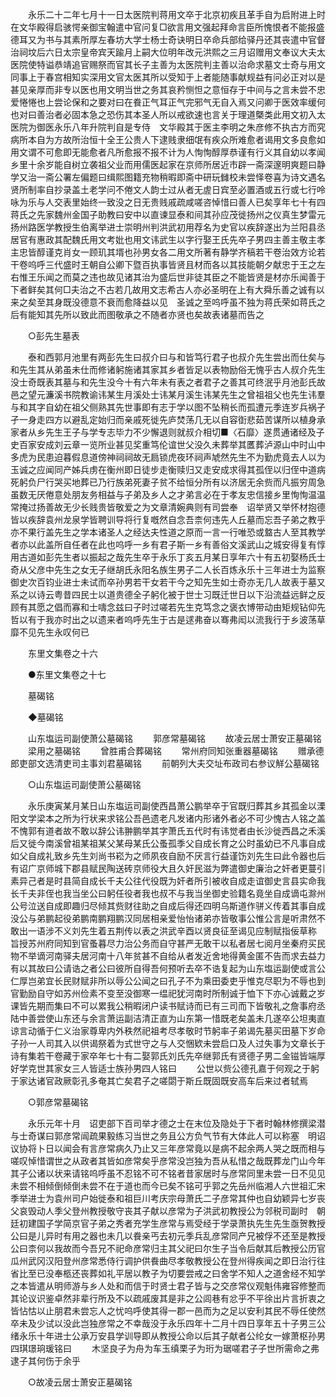 <!-- { "loadSidebar": true } -->
　　永乐二十二年七月十一日太医院判蒋用文卒于北京初疾且革手自为启附进上时在文华殿得启骇愕亲御宝翰遣中官问复□欲言用文强起拜命言臣所愧恨者不能报盛德耳又为书与其素所厚左春坊大学士杨士奇诀明日卒命兵部给驿丹还其丧遣中官督治祠坟后六日太宗皇帝宾天踰月上嗣大位明年改元洪熙之三月诏赠用文奉议大夫太医院使特谥恭靖追官赐祭而官其长子主善为太医院判主善以治命求墓文士奇与用文同事上于春宫相知实深用文官太医其所以受知于上者能随事献规益有问必正对以是甚见亲厚而非专以医也用文明当世之务其哀矜恻怛之意恒存于中间与之言未尝不忠爱惓惓也上尝论保和之要对曰在飬正气耳正气完邪气无自入焉又问卿于医效率缓何也对曰善治者必固本急之恐伤其本圣人所以戒欲速也言关于理道槩类此用文初入太医院为御医永乐八年升院判自是专侍　文华殿其于医主李明之朱彦修不执古方而究病所本自为方故所治恒十全王公贵人下逮贱隶细氓有疾众所难愈者谒用文多良愈如用文谓不可愈即无能愈者凡所愈报不报不计为人恂恂醇厚恭谨有行义其自幼以孝闻乡里十余岁能自树立袭祖父业而用儒医起家在京师所居近市辟一斋深邃明爽题曰静学又治一斋公署左偏题曰缉熙图籍充物稍暇即斋中研玩雠校未尝怿卷喜为诗文遇名贤所制率自抄录盖土老学问不倦文人韵士过从者无虗日宾至必置酒或五行或七行呤咏为乐与人交表里始终一致没之日无贵贱戚疏咸嗟咨悼惜曰善人已矣享年七十有四蒋氏之先家魏州金国子助教曰安中以直谏显泰和间其孙应茂徙扬州之仪真生梦雷元扬州路医学教授生伯离举进士崇明州判洪武初用荐名为史官以疾辞遂出为兰阳县丞居官有惠政其配魏氏用文考妣也用文讳武生以字行娶王氏先卒子男四主善主敬主孝主忠皆醇谨克肖女一顾玑其壻也孙男女各二用文所著有静学齐稿若干卷治效方论若干卷呜呼三代盛时王朝自公卿下暨百执事皆贤且材而各以其技能朝夕献忠于王之左右惟王乐闻之而莫之违也故见诸其治为盛后世非徒其臣之不能皆贤是材亦乐闻善于下者鲜矣其何□夫治之不古若几故用文志希古人亦必圣明在上有大舜乐善之诚有以来之矣至其身既没德意不衰而愈降益以见　圣诚之至呜呼虽不独为蒋氏荣如蒋氏之后有能知其先所以致此而图敬承之不随者亦贤也矣故表诸墓而告之 

　　○彭先生墓表 

　　泰和西郭月池里有两彭先生曰叔介曰与和皆笃行君子也叔介先生尝出而仕矣与和先生其从弟虽未仕而修诸躬施诸其家其乡者皆足以表物励俗无愧乎古人叔介先生没士奇既表其墓与和先生没今十有六年未有表之者君子之善其可终泯乎月池彭氏故邑之望元濂溪书院教谕讳某生月溪处士讳某月溪生讳某先生之曾祖祖父也先生讳羣与和其字自幼在祖父侧熟其先世事即有志于学以图不坠稍长而孤遭元季连岁兵祸孑孑一身走四方以避乱定始归而亲戚死徙先庐焚荡几无以自容衘悲茹苦谋所以植身承家者从乡先生王子与学专志毕力不少懈退则就叔介相切■〈石靡〉遂贯通诸经及子史百家安成刘云章一览所业甚见奖重笃伦谊世父没久未葬举其匶葬泸源山中时山中多虎为民患迫暮假息道傍神祠祠故无扃锁虎夜环祠声虓然先生不为勤虎竟去人以为玉诚之应闻同产姊兵虏在衡州即日徒步走衡赎归又走安成求得其孤侄以归侄中道病死躬负尸行哭买地葬已乃行族弟死妻子贫不给恒分所有以济居无余赀而凡振穷周急虽数无厌倦意处朋友务相益与子弟及乡人之才弟言必在于孝友忠信接乡里恂恂温温常掩过扬善故无少长贱贵皆敬爱之为文章清婉典则有司尝奉　诏举贤又举怀材抱德皆以疾辞袁州龙泉学皆聘训导将行复嘅然自念吾柰何违先人丘墓而忘吾子弟之教乎亦不果行盖先生之学本诸圣人之经达夫性道之原而一言一行唯恐或盩古人至其教学者亦以此盖所自任者在此也呜呼一乡有君子斯一乡有善俗文溪武山之城安得复有惇用古道如彭先生者以振起之哉先生卒于永乐丁亥五月某日享年六十有五初娶杨氏士奇从父彦中先生之女无子继胡氏永阳名族生男子二人长百炼永乐十三年进士为监察御史次百钧业进士未试而卒孙男若干女若干今之知先生如士奇亦无几人故表于墓又系之以诗云粤昔四民士以道贵德全子躬化被于世士习既迁世日以下沿流益远鲜之反顾有其愿之倡而寡和士嚋念兹曰子时过嗟若先生克笃念之褒衣博带动由矩规钻仰先哲以有于我亦时出之以遗来者呜呼先生于古是逑弗奋以骞弗闳以流我行于乡波荡草靡不见先生永叹何已 

　　东里文集卷之十六 

　　●东里文集卷之十七 

　　墓碣铭 

　　◆墓碣铭 

　　山东塩运司副使萧公墓碣铭 
　　郭彦常墓碣铭 
　　故凌云居士萧安正墓碣铭 
　　梁用之墓碣铭 
　　曾胜甫合葬碣铭 
　　常州府同知张重器墓碣铭 
　　赠承德郎吏部文选清吏司主事刘君墓碣铭 
　　前朝列大夫交址布政司右参议觧公墓碣铭 

　　○山东塩运司副使萧公墓碣铭 

　　永乐庚寅某月某日山东塩运司副使西昌萧公鹏举卒于官既归葬其乡其孤金以溧阳文学梁本之所为行状来求铭公吾邑遗老凡发诸内形诸外者必不可少愧古人铭之盖不愧郭有道者故不敢以辞公讳翀鹏举其字萧氏五代时有讳觉者由长沙徙西昌之禾溪后又徙今南溪曾祖某祖某父某母某氏公蚤孤季父自成长育之公时虽幼已不凡事自成如父自成礼致乡先生刘尚书崧为之师夙夜自励不厌言行益谨饬刘先生曰此令器也后有诏广京师城下郡县赋民陶送砖京师役大且久奸民滋为弊遣御史廉治之奸者更蔓引素异己者是时县简自成长千夫公往代役既为奸者所引被收自成走谊御史言县实命我长千夫非侄也我当坐公曰躬任役者我也叔不与我当坐御史验籍名竟坐自成谪屯滁州公号泣送自成即趣归尽倾其赀财往助之自成后得还四明乌斯道作骈义传着其事自成没公与弟鹏起役弟鹏南鹏翔鹏汉同居相亲爱怡怡诸弟亦皆敬事公惟公言是听肃然不敢出一语涉不义刘先生着五荆传以表之洪武辛酉以贤良征至谒见应制赋指佞草称　旨授苏州府同知到官蚤暮尽力治公务而自守甚严无敢干以私者居七阅月坐秦府买民物不举谪河南驿夫居河南十八年贫甚不自给从者发近舍地得黄金匿不告而求去益力有以其故曰公请诰之者公曰彼所自得吾何预听去卒不诰复起为山东塩运副使或言公仁厚岂弟宜长民财赋非所以辱公公闻之曰孔子不为乘田委吏乎惟克尽职为不辱也到官勤励自守如苏州俭素不变至没御寒一缊祀犹河南时所制诚于恤下下亦心诚戴之岁课皆先期而集曰不可以累我公稍暇闭户读书赋诗而已有三司而下皆敬礼之詹事府丞陆中善尝使山东还与余言萧运副洁清正直为山东第一惜既老矣盖未几遂卒公坦夷直谅言动循于仁义治家尊卑内外秩然祀祖考尽孝敬时节躬率子弟谒先墓买田墓下岁命子孙一人司其入以供谒祭着为式世守之与人交悃欵未尝启口及人过失事为文章长于诗有集若干卷藏于家卒年七十有二娶郭氏刘氏先卒继郭氏有贤德子男二金镃皆端厚好学克世其家女三人皆适士族孙男四人铭曰 
　　公世以赀公德孔嘉于何观之于躬于家达诸官政厥彰孔多奄其亡矣君子之嗟閟于斯丘既固既安高车后来过者轼焉 

　　○郭彦常墓碣铭 

　　永乐元年十月　诏吏部下百司举才德之士在末位及隐处于下者时翰林修撰梁潜与士奇谋曰郭彦常闿疏果毅练习当世之务且公方负气节有大体此人可以称塞　明诏议协将卜日以闻会有言彦常病久乃止又三年彦常竟以是病不起余两人哭之既而相与嗟叹悼惜谓世之从政者其皆如彦常矣乎彦常没岂独为吾从私惜之哉既葬龙门山今年其子公诸以状来请铭呜呼虽不忍铭不可不铭者昔家居时与彦常同里未尝一日不见见未尝不相倾倒倾倒未尝不在于道也而今已矣不铭可乎郭之先岳州临湘人六世祖汇宋季举进士为袁州司户始徙泰和祖巨川考庆宗母萧氏二子彦常其仲也自幼颖异七岁丧父哀毁动人季父登州教授敬守丧其子献以彦常为子洪武初教授公为邻税司副时　朝廷初建国子学简京官子弟之秀者充学生彦常与焉受经于学录萧执先生先生亟贺教授公曰是儿异时有用之器也未几以飬亲丐去初元季兵乱彦常同产兄被俘不还至是教授公曰柰何以我故而今吾兄不祀命彦常归主其父祀曰尔生子当令后献其后教授公历官瓜州武冈汉阳登州彦常悉侍行调护供飬曲尽孝敬教授公在登州得疾闻之即日治行往省比至已没奉柩还丧葬如礼平居以教子为切要尝戒之曰舍学不知人之道舍经不知学之本皆遣从明师游与乡人处和而信于时贤士君子皆与之交彦常仪观魁伟雍容修整而其论议识鉴卓然非辈行所及不以疏戚废其是非之公闾巷有忿乎不平徐出片言折衷之皆怗怙以止朋君未尝忘人之忧呜呼使其得一郡一邑而为之足以安利其民不辱任使然卒未及少试以没此岂独彦常之不幸哉没于永乐四年十二月十四日享年五十子男三公绪永乐十年进士公承万安县学训导即从教授公命以后其子献者公纶女一嫁萧枢孙男四琪璟珦瑗铭曰 
　　木坚良子为舟为车玉缜栗子为珩为琚嗟君子子世所需命之弗逮子其何伤于余乎 

　　○故凌云居士萧安正墓碣铭 

